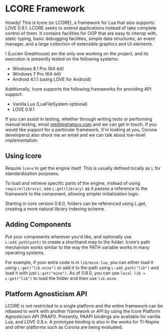 # LCORE Framework
Howdy! This is lcore (or LCORE), a framework for Lua that also supports LOVE 0.9.1. LCORE seeks to *extend* applications instead of take complete control of them. It contains facilities for OOP that are easy to interop with, static typing, basic debugging facilities, simple data structures, an event manager, and a large collection of extensible graphics and UI elements.

I (Lucien Greathouse) am the only one working on the project, and its execution is presently tested on the following systems:
- Windows 8.1 Pro (64-bit)
- Windows 7 Pro (64-bit)
- Android 4.1.1 (using LOVE for Android)

Additionally, lcore supports the following frameworks for providing API support:
- Vanilla Lua (LuaFileSystem optional)
- LOVE 0.9.1

If you can assist in testing, whether through writing tests or performing manual testing, email me@lpghatguy.com and we can get in touch. If you would like support for a particular framework, (I'm looking at you, Corona developers) also shoot me an email and we can talk about low-level implementation.

## Using lcore
Require `lcore` to get the engine itself. This is usually defined locally as `L` for standardization purposes.

To load and retrieve specific parts of the engine, instead of using `require(library)`, use `L:get(library)` as it passes a reference to the framework to the component, allowing simpler initialization logic.

Starting in core version 0.8.0, folders can be referenced using L.get, creating a more natural library indexing scheme.

## Adding Components
Put your components wherever you'd like, and optionally use `L:add_path(path)` to create a shorthand map to the folder. lcore's path mechanism works similar to the way the PATH variable works in many operating systems.

For example, if your extra code is in `lib/mine.lua`, you can either load it using `L:get("lib.mine")` or add it to the path using `L:add_path("lib")` and load it with just `L:get("mine")`. As of 0.8.0, you can use `local lib = L:get("lib")` to load the folder and then use `lib.mine`.

## Platform Agnosticism API
LCORE is not restricted to a single platform and the entire framework can be rebased to work with another framework or API by using the lcore Platform Agnosticism API (PAAPI). Presently, PAAPI bindings are available for vanilla Lua, and LOVE 0.9.x. A prototype binding is also in the works for TI-Nspire and other platforms such as Corona are being evaluated.